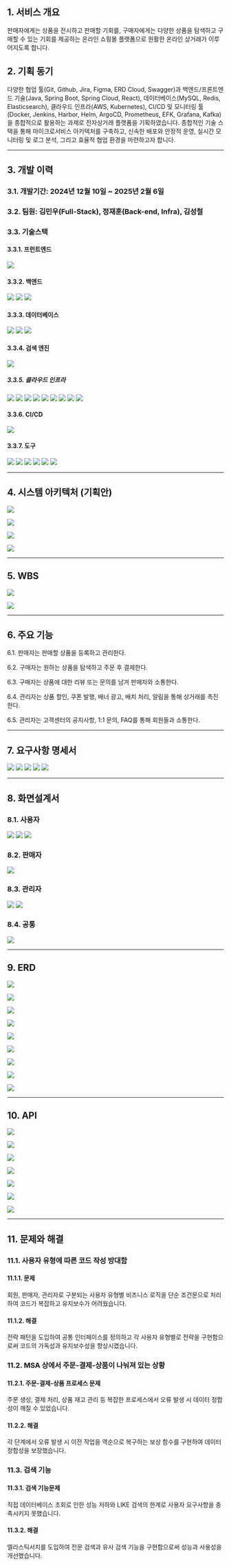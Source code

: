 ## 1. 서비스 개요
판매자에게는 상품을 전시하고 판매할 기회를, 구매자에게는 다양한 상품을 탐색하고 구매할 수 있는 기회를 제공하는 온라인 쇼핑몰 플랫폼으로 원활한 온라인 상거래가 이루어지도록 합니다.

## 2. 기획 동기
다양한 협업 툴(Git, Github, Jira, Figma, ERD Cloud, Swagger)과 백엔드/프론트엔드 기술(Java, Spring Boot, Spring Cloud, React), 데이터베이스(MySQL, Redis, Elasticsearch), 클라우드 인프라(AWS, Kubernetes), CI/CD 및 모니터링 툴(Docker, Jenkins, Harbor, Helm, ArgoCD, Prometheus, EFK, Grafana, Kafka)을 종합적으로 활용하는 과제로 전자상거래 플랫폼을 기획하였습니다. 종합적인 기술 스택을 통해 마이크로서비스 아키텍처를 구축하고, 신속한 배포와 안정적 운영, 실시간 모니터링 및 로그 분석, 그리고 효율적 협업 환경을 마련하고자 합니다.

---
## 3. 개발 이력
### 3.1. 개발기간: 2024년 12월 10일 ~ 2025년 2월 6일
### 3.2. 팀원: 김민우(Full-Stack), 정재훈(Back-end, Infra), 김성철
### 3.3. 기술스택
#### 3.3.1. 프런트엔드
<img src="https://img.shields.io/badge/react-61DAFB?style=for-the-badge&logo=REACT&logoColor=white">

#### 3.3.2. 백엔드
<img src="https://img.shields.io/badge/Java-F7DF1E?style=for-the-badge&logo=coffeescript&logoColor=white"> <img src="https://img.shields.io/badge/spring boot-6DB33F?style=for-the-badge&logo=springboot&logoColor=white"> <img src="https://img.shields.io/badge/JPA-59666C?style=for-the-badge&logo=hibernate&logoColor=white">

#### 3.3.3. 데이터베이스
<img src="https://img.shields.io/badge/MySQL-4479A1?style=for-the-badge&logo=mysql&logoColor=white"> <img src="https://img.shields.io/badge/Redis-FF4438?style=for-the-badge&logo=redis&logoColor=white"> <img src="https://img.shields.io/badge/mongodb-47A248?style=for-the-badge&logo=mongodb&logoColor=white"> 

#### 3.3.4. 검색 엔진
<img src="https://img.shields.io/badge/elasticsearch-005571?style=for-the-badge&logo=elasticsearch&logoColor=white">

##### 3.3.5. 클라우드 인프라
<img src="https://img.shields.io/badge/AWS EC2-FF9900?style=for-the-badge&logo=amazonec2&logoColor=white"> <img src="https://img.shields.io/badge/AWS S3-569A31?style=for-the-badge&logo=amazons3&logoColor=white"> <img src="https://img.shields.io/badge/AWS RDS-527FFF?style=for-the-badge&logo=amazonrds&logoColor=white"> <img src="https://img.shields.io/badge/Docker-2496ED?style=for-the-badge&logo=docker&logoColor=white"> <img src="https://img.shields.io/badge/kubernetes-326CE5?style=for-the-badge&logo=kubernetes&logoColor=white"> <img src="https://img.shields.io/badge/apachekafka-231F20?style=for-the-badge&logo=apachekafka&logoColor=white"> <img src="https://img.shields.io/badge/swagger-85EA2D?style=for-the-badge&logo=swagger&logoColor=white"> <img src="https://img.shields.io/badge/helm-0F1689?style=for-the-badge&logo=helm&logoColor=white"> <img src="https://img.shields.io/badge/argoCD-EF7B4D?style=for-the-badge&logo=argo&logoColor=white">

#### 3.3.6. CI/CD
<img src="https://img.shields.io/badge/jenkins-D24939?style=for-the-badge&logo=jenkins&logoColor=white">

#### 3.3.7. 도구
<img src="https://img.shields.io/badge/git-F05032?style=for-the-badge&logo=git&logoColor=white"> <img src="https://img.shields.io/badge/GitHub-181717?style=for-the-badge&logo=github&logoColor=white"> <img src="https://img.shields.io/badge/Jira-0052CC?style=for-the-badge&logo=jira&logoColor=white"> <img src="https://img.shields.io/badge/ERD Cloud-60B932?style=for-the-badge&logo=ERD Cloud&logoColor=white"> <img src="https://img.shields.io/badge/slack-4A154B?style=for-the-badge&logo=slack&logoColor=white"> <img src="https://img.shields.io/badge/figma-F24E1E?style=for-the-badge&logo=figma&logoColor=white">

---
## 4. 시스템 아키텍처 (기획안)
![](https://velog.velcdn.com/images/deer0123/post/d551bc23-410e-4b80-a706-968517c6aee3/image.png)

![](https://velog.velcdn.com/images/deer0123/post/49a509b9-0c36-400e-8735-74b43b628cc4/image.png)

![](https://velog.velcdn.com/images/deer0123/post/48c9b542-c02c-458d-8e70-01e7e6e40886/image.png)

![](https://velog.velcdn.com/images/deer0123/post/83f943d6-6bc5-4454-b989-4f12c5a5ba82/image.png)

---
## 5. WBS
![](https://velog.velcdn.com/images/deer0123/post/d977e848-eb12-4c09-ae9b-ec0df8ea7d54/image.png)

![](https://velog.velcdn.com/images/deer0123/post/a394e55a-4698-4047-99d4-8534bdcf945d/image.png)

---
## 6. 주요 기능
6.1. 판매자는 판매할 상품을 등록하고 관리한다.

6.2. 구매자는 원하는 상품을 탐색하고 주문 후 결제한다.

6.3. 구매자는 상품에 대한 리뷰 또는 문의를 남겨 판매자와 소통한다.

6.4. 관리자는 상품 할인, 쿠폰 발행, 배너 광고, 배치 처리, 알림을 통해 상거래를 촉진한다.

6.5. 관리자는 고객센터의 공지사항, 1:1 문의, FAQ를 통해 회원들과 소통한다.

---
## 7. 요구사항 명세서
![](https://velog.velcdn.com/images/deer0123/post/feb28c8b-a445-43a3-a04c-d66b38b732b6/image.png)
![](https://velog.velcdn.com/images/deer0123/post/06cda368-1863-4683-8744-b3c5121e82c7/image.png)
![](https://velog.velcdn.com/images/deer0123/post/1c3ee028-ff9a-4acb-9461-72967fd6b6c0/image.png)
![](https://velog.velcdn.com/images/deer0123/post/1b8a24c9-8941-4065-bad8-22a4b188d3cf/image.png)
![](https://velog.velcdn.com/images/deer0123/post/733529ae-2def-4a8a-9464-1fb76ad69dee/image.png)


---
## 8. 화면설계서
### 8.1. 사용자
![](https://velog.velcdn.com/images/deer0123/post/1642c53b-d358-453b-a166-27dd18819c78/image.png)
![](https://velog.velcdn.com/images/deer0123/post/18fe32ff-c752-4d3b-97f8-80d77b7e89c1/image.png)
![](https://velog.velcdn.com/images/deer0123/post/4cdf25fc-7d54-4e99-8b8b-6eb15c46dbce/image.png)

### 8.2. 판매자
![](https://velog.velcdn.com/images/deer0123/post/b37b5d34-6f7c-4861-b368-461a1ef6e42a/image.png)

### 8.3. 관리자
![](https://velog.velcdn.com/images/deer0123/post/0ea7ecca-92af-4fb7-8fd6-0cbdd2b0fdf9/image.png)
![](https://velog.velcdn.com/images/deer0123/post/988fc2dc-254f-4adc-92a5-1652750b2e43/image.png)


### 8.4. 공통
![](https://velog.velcdn.com/images/deer0123/post/87587b22-b6e5-4742-ab1b-17ba42c6cb66/image.png)

---
## 9. ERD
![](https://velog.velcdn.com/images/deer0123/post/f17bc7b4-257f-4470-9dad-c70c9b6a6aef/image.png)

![](https://velog.velcdn.com/images/deer0123/post/2127d45d-cee9-49f2-9b69-dc64b79828e8/image.png)

![](https://velog.velcdn.com/images/deer0123/post/c573f433-4ce1-4e7e-a654-d00a60ed4364/image.png)

![](https://velog.velcdn.com/images/deer0123/post/bd455025-2956-400d-94af-fefe61c29bc0/image.png)

![](https://velog.velcdn.com/images/deer0123/post/e5bb7f28-2702-43ba-a9a0-494b23256d9b/image.png)

![](https://velog.velcdn.com/images/deer0123/post/4aa8baf7-d48b-4082-9096-9e4963ae5e0b/image.png)

![](https://velog.velcdn.com/images/deer0123/post/d0a60443-5aa3-42f4-b119-edafe1b49a74/image.png)

![](https://velog.velcdn.com/images/deer0123/post/ad57a45d-2be5-43b4-8ae6-f0c872ef5559/image.png)

![](https://velog.velcdn.com/images/deer0123/post/00a295d0-b945-47a8-bda5-953fecebe2d3/image.png)

---
## 10. API
![](https://velog.velcdn.com/images/deer0123/post/169c9449-ee45-4df9-95de-b0bce2166ca9/image.png)

![](https://velog.velcdn.com/images/deer0123/post/9d7bf629-de04-4f49-8212-b79111e56dc3/image.png)

![](https://velog.velcdn.com/images/deer0123/post/ecd695a8-e082-4085-aa08-890d2597f90f/image.png)

![](https://velog.velcdn.com/images/deer0123/post/2023a60b-2c7b-4f73-98ee-7ac60e63c246/image.png)

![](https://velog.velcdn.com/images/deer0123/post/a00a8349-c497-4571-8857-cdb4d8125b0b/image.png)

![](https://velog.velcdn.com/images/deer0123/post/30e6954b-df63-4df4-9e40-0facea0a020f/image.png)

![](https://velog.velcdn.com/images/deer0123/post/adfca9e6-4b2f-4e0e-903e-160afe0bc638/image.png)

---
## 11. 문제와 해결
### 11.1. 사용자 유형에 따른 코드 작성 방대함
#### 11.1.1. 문제
회원, 판매자, 관리자로 구분되는 사용자 유형별 비즈니스 로직을 단순 조건문으로 처리하여 코드가 복잡하고 유지보수가 어려웠습니다.

#### 11.1.2. 해결
전략 패턴을 도입하여 공통 인터페이스를 정의하고 각 사용자 유형별로 전략을 구현함으로써 코드의 가독성과 유지보수성을 향상시켰습니다.

### 11.2. MSA 상에서 주문-결제-상품이 나눠져 있는 상황
#### 11.2.1. 주문-결제-상품 프로세스 문제
주문 생성, 결제 처리, 상품 재고 관리 등 복잡한 프로세스에서 오류 발생 시 데이터 정합성이 깨질 수 있었습니다.

#### 11.2.2. 해결
각 단계에서 오류 발생 시 이전 작업을 역순으로 복구하는 보상 함수를 구현하여 데이터 정합성을 보장했습니다.

### 11.3. 검색 기능
#### 11.3.1. 검색 기능문제
직접 데이터베이스 조회로 인한 성능 저하와 LIKE 검색의 한계로 사용자 요구사항을 충족시키지 못했습니다.

#### 11.3.2. 해결
엘라스틱서치를 도입하여 전문 검색과 유사 검색 기능을 구현함으로써 성능과 사용성을 개선했습니다.
